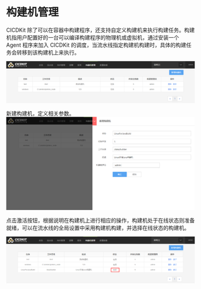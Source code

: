 # 构建机管理

CICDKit 除了可以在容器中构建程序，还支持自定义构建机来执行构建任务。构建机指用户配置好的一台可以编译构建程序的物理机或虚拟机，通过安装一个 Agent 程序来加入 CICDKit 的调度，当流水线指定构建机构建时，具体的构建任务会转移到该构建机上来执行。

![](../assets/bk-cicdkit-25.png)

新建构建机，定义相关参数。
![](../assets/bk-cicdkit-26.png)

点击激活按钮，根据说明在构建机上进行相应的操作，构建机处于在线状态则准备就绪，可以在流水线的全局设置中采用构建机构建，并选择在线状态的构建机。

![](../assets/bk-cicdkit-27.png)

